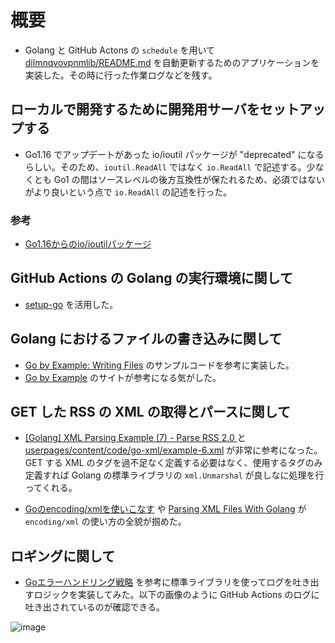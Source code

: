 # 概要

- Golang と GitHub Actons の `schedule` を用いて [dilmnqvovpnmlib/README.md](https://github.com/dilmnqvovpnmlib/dilmnqvovpnmlib/blob/gh-pages/README.md) を自動更新するためのアプリケーションを実装した。その時に行った作業ログなどを残す。

## ローカルで開発するために開発用サーバをセットアップする

- Go1.16 でアップデートがあった io/ioutil パッケージが "deprecated" になるらしい。そのため、`ioutil.ReadAll` ではなく `io.ReadAll` で記述する。少なくとも Go1 の間はソースレベルの後方互換性が保たれるため、必須ではないがより良いという点で `io.ReadAll` の記述を行った。

### 参考

- [Go1.16からのio/ioutilパッケージ ](https://future-architect.github.io/articles/20210210/)

## GitHub Actions の Golang の実行環境に関して

- [setup-go](https://github.com/actions/setup-go) を活用した。

## Golang におけるファイルの書き込みに関して

- [Go by Example: Writing Files](https://gobyexample.com/writing-files) のサンプルコードを参考に実装した。
- [Go by Example](https://gobyexample.com) のサイトが参考になる気がした。

## GET した RSS の XML の取得とパースに関して

- [[Golang] XML Parsing Example (7) - Parse RSS 2.0 ](https://siongui.github.io/2015/02/27/go-parse-rss2/) と [userpages/content/code/go-xml/example-6.xml](https://github.com/siongui/userpages/blob/master/content/code/go-xml/example-6.xml) が非常に参考になった。GET する XML のタグを過不足なく定義する必要はなく、使用するタグのみ定義すれば Golang の標準ライブラリの `xml.Unmarshal` が良しなに処理を行ってくれる。

- [Goのencoding/xmlを使いこなす](https://qiita.com/ono_matope/items/70080cc33b75152c5c2a) や [Parsing XML Files With Golang](https://tutorialedge.net/golang/parsing-xml-with-golang/) が `encoding/xml` の使い方の全貌が掴めた。

## ロギングに関して

- [Goエラーハンドリング戦略](https://zenn.dev/nobonobo/articles/0b722c9c2b18d5) を参考に標準ライブラリを使ってログを吐き出すロジックを実装してみた。以下の画像のように GitHub Actions のログに吐き出されているのが確認できる。

![image](https://user-images.githubusercontent.com/44946173/149681842-09a39576-eaa9-4a91-b595-7d436cde6536.png)


